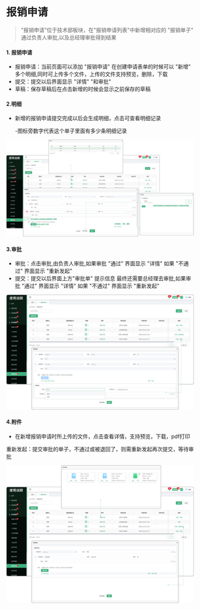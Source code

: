 # 报销申请

> "报销申请"位于技术部板块，在"报销申请列表"中新增相对应的 "报销单子" 通过负责人审批,以及总经理审批得到结果
#### 1. 报销申请

* 报销申请：当前页面可以添加 "报销申请"  在创建申请表单的时候可以 "新增" 多个明细,同时可上传多个文件，上传的文件支持预览，删除，下载
* 提交：提交以后界面显示 "详情" "和审批"
* 草稿：保存草稿后在点击新增的时候会显示之前保存的草稿

#### 2.明细

* 新增的报销申请提交完成以后会生成明细，点击可查看明细记录
  
  -图标旁数字代表这个单子里面有多少条明细记录

![如图所示](../file/bxsq1.png)

#### 3.审批

* 审批：点击审批,由负责人审批,如果审批 "通过" 界面显示 "详情" 如果 "不通过" 界面显示 "重新发起"
* 提交：提交以后界面上方"审批单" 提示信息 最终还需要总经理去审批,如果审批 "通过" 界面显示 "详情" 如果 "不通过" 界面显示 "重新发起"

![如图所示](../file/bxsq3.png)


#### 4.附件

* 在新增报销申请时所上传的文件，点击查看详情，支持预览，下载，pdf打印

重新发起：提交审批的单子，不通过或被退回了，则需重新发起再次提交，等待审批


![如图所示](../file/bxsq2.png)